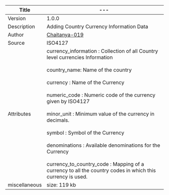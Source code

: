 | Title         | ---                                                                                                                                                                                                                                                                                                                                                                                                                                                                                                                                     |
|---------------|-----------------------------------------------------------------------------------------------------------------------------------------------------------------------------------------------------------------------------------------------------------------------------------------------------------------------------------------------------------------------------------------------------------------------------------------------------------------------------------------------------------------------------------------|
| Version       | 1.0.0                                                                                                                                                                                                                                                                                                                                                                                                                                                                                                                                   |
| Description   | Adding Country Currency Information Data                                                                                                                                                                                                                                                                                                                                                                                                                                                                                                |
| Author        | [Chaitanya-019](https://github.com/Chaitanya-019)                                                                                                                                                                                                                                                                                                                                                                                                                                                                                       |
| Source        | ISO4127                                                                                                                                                                                                                                                                                                                                                                                                                                                                                                                                 |
| Attributes    | currency_information :  Collection of all Country level currencies Information <br><br> country_name: Name of the country <br><br> currency : Name of the Currency <br><br> numeric_code : Numeric code of the currency given by ISO4127 <br><br> minor_unit : Minimum value of the currency in decimals. <br><br> symbol : Symbol of the Currency <br><br> denominations : Available denominations for the Currency <br><br> currency_to_country_code : Mapping of a currency to all the country codes in which this currency is used. |
| miscellaneous | size: 119 kb                                                                                                                                                                                                                                                                                                                                                                                                                                                                                                                            |                                                                                                                                                                                                                                                                                                                                                                                                       |